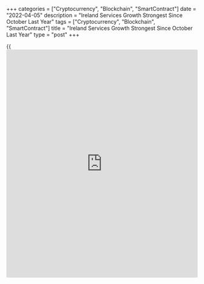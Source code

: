 +++
categories = ["Cryptocurrency", "Blockchain", "SmartContract"]
date = "2022-04-05"
description = "Ireland Services Growth Strongest Since October Last Year"
tags = ["Cryptocurrency", "Blockchain", "SmartContract"]
title = "Ireland Services Growth Strongest Since October Last Year"
type = "post"
+++

{{<iframe id="large-banner" src="https://www.bounty.group/#slide=7.0" width="100%" height="600" scrolling="no" style="border: 0px solid rgb(216, 221, 230); border-radius: 3px;">}}

Ireland's service sector growth improved to the strongest level since
October last year as [markets][1] continued to reopen, survey data from
IHS Markit showed on Tuesday.

The AIB Ireland services Purchasing Managers' Index rose to 63.4 in
March from 61.8 in February. Any reading above 50.0 indicates expansion
in the sector.

"The AIB Irish Services PMI showed very strong growth in the sector in
March as the recovery in services activity continued to gain momentum
following the lifting of COVID restrictions earlier in the year," Oliver
Mangan, AIB chief economist, said.

New [business][2] expanded sharply further in March, led by stronger
activity growth. Outstanding business increased at the fastest rate
since October 2000.

The overall sentiment remained positive in March, but was the least
since the beginning of 2021.

Input price inflation accelerated to the highest level on record and
charged prices increased in March.

Employment increased at the fastest rate in seven months in March.

The composite output index, covering manufacturing and services, rose to
61.0 in March from 59.1 in February. This was the fastest growth since
October last year.

For comments and feedback [contact](https://www.playgroundfx.com/contact/): editorial@rtt[news](https://www.letsplayfx.com/blog/forex-news-website/).com

[Economic News][3]

 **What parts of the world are seeing the best (and worst) economic
performances lately? Click[here][4] to check out our [Econ Scorecard][4]
and find out! See up-to-the-moment [ranking](https://www.playgroundfx.com/blog/crypto-exchange-ranking/)s for the best and worst
performers in [GDP][5], [unemployment rate][6], [inflation][7] and much
more.**

   1. www.rtt[news](https://www.letsplayfx.com/blog/forex-news-website/).com/Content/Markets.aspx
   2. www.rtt[news](https://www.letsplayfx.com/blog/forex-news-website/).com/Content/Business.aspx
   3. www.rtt[news](https://www.letsplayfx.com/blog/forex-news-website/).com/Content/EconomicNews.aspx
   4. www.rtt[news](https://www.letsplayfx.com/blog/forex-news-website/).com/economic-scorecard/world-rank/PPI/highest-performance.aspx
   5. www.rtt[news](https://www.letsplayfx.com/blog/forex-news-website/).com/economic-scorecard/world-rank/GDP/highest-performance.aspx
   6. www.rtt[news](https://www.letsplayfx.com/blog/forex-news-website/).com/economic-scorecard/world-rank/unemployment-rate/lowest-performance.aspx
   7. www.rtt[news](https://www.letsplayfx.com/blog/forex-news-website/).com/economic-scorecard/world-rank/CPI/highest-performance.aspx